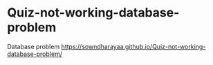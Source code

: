 # Quiz-not-working-database-problem
Database problem 
https://sowndharayaa.github.io/Quiz-not-working-database-problem/
